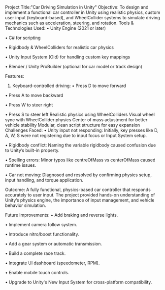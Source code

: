 Project Title:"Car Driving Simulation in Unity"
Objective:
To design and implement a functional car controller in Unity using realistic physics, custom user input (keyboard-based), and WheelCollider systems to simulate driving mechanics such as acceleration, steering, and rotation.
Tools & Technologies Used:
• Unity Engine (2021 or later)

• C# for scripting

• Rigidbody & WheelColliders for realistic car physics

• Unity Input System (Old) for handling custom key mappings

• Blender / Unity ProBuilder (optional for car model or track design)

Features:
1. Keyboard-controlled driving:
  •	Press D to move forward
  
  •	Press A to move backward
  
  •	Press W to steer right
  
  •	Press S to steer left
Realistic physics using WheelColliders
Visual wheel sync with WheelCollider physics
Center of mass adjustment for better vehicle stability
Modular, clean script structure for easy expansion
Challenges Faced:
• Unity input not responding: Initially, key presses like D, A, W, S were not registering due to input focus or Input System setup.

• Rigidbody conflict: Naming the variable rigidbody caused confusion due to Unity’s built-in property.

• Spelling errors: Minor typos like centreOfMass vs centerOfMass caused runtime issues.

• Car not moving: Diagnosed and resolved by confirming physics setup, input handling, and torque application.

Outcome:
A fully functional, physics-based car controller that responds accurately to user input. The project provided hands-on understanding of Unity’s physics engine, the importance of input management, and vehicle behavior simulation.

Future Improvements:
• Add braking and reverse lights.

• Implement camera follow system.

• Introduce nitro/boost functionality.

• Add a gear system or automatic transmission.

• Build a complete race track.

• Integrate UI dashboard (speedometer, RPM).

• Enable mobile touch controls.

• Upgrade to Unity's New Input System for cross-platform compatibility.
